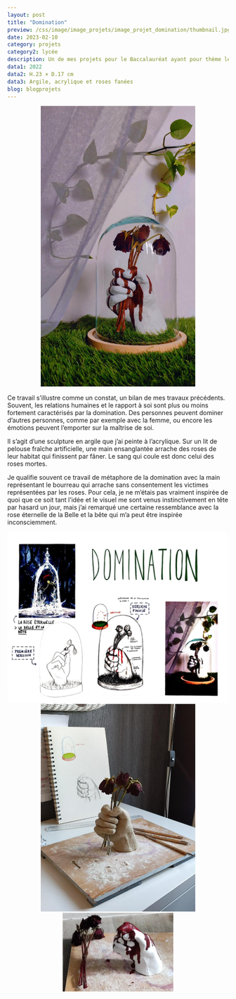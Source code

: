 ```yaml
---
layout: post
title: "Domination"
preview: /css/image/image_projets/image_projet_domination/thumbnail.jpg
date: 2023-02-10
category: projets 
category2: lycée
description: Un de mes projets pour le Baccalauréat ayant pour thème les relations humaines et le rapport à soi
data1: 2022
data2: H.23 × D.17 cm
data3: Argile, acrylique et roses fanées
blog: blogprojets
---
```


<div style="width: 70%; margin: 0 auto;" class="image_container">
<div><img onclick="Zoom(this)" class="img-gallery" src="/css/image/image_projets/image_projet_domination/img1.jpg"></div>
</div> 

Ce travail s’illustre comme un constat, un bilan de mes travaux précédents. Souvent, les relations humaines et le rapport à soi sont plus ou moins fortement caractérisés par la domination. Des personnes peuvent dominer d’autres personnes, comme par exemple avec la femme, ou encore les émotions peuvent l’emporter sur la maîtrise de soi.

Il s’agit d’une sculpture en argile que j’ai peinte à l’acrylique. Sur un lit de pelouse fraîche artificielle, une main ensanglantée arrache des roses de leur habitat qui finissent par fâner. Le sang qui coule est donc celui des roses mortes.

Je qualifie souvent ce travail de métaphore de la domination avec la main représentant le bourreau qui arrache sans consentement les victimes représentées par les roses. Pour cela, je ne m’étais pas vraiment inspirée de quoi que ce soit tant l’idée et le visuel me sont venus instinctivement en tête par hasard un jour, mais j’ai remarqué une certaine ressemblance avec la rose éternelle de la Belle et la bête qui m’a peut être inspirée inconsciemment.

<div class="image_container">
<div><img onclick="Zoom(this)" class="img-gallery" src="/css/image/image_projets/image_projet_domination/img3.jpg"></div>
</div>

<div style="width: 70%; margin: 0 auto;" class="image_container">
<div><img onclick="Zoom(this)" class="img-gallery" src="/css/image/image_projets/image_projet_domination/img4.jpg"></div>
</div>

<div style="width: 50%; margin: 0 auto;" class="image_container">
<div><img onclick="Zoom(this)" class="img-gallery" src="/css/image/image_projets/image_projet_domination/img5.jpg"></div>
</div>
